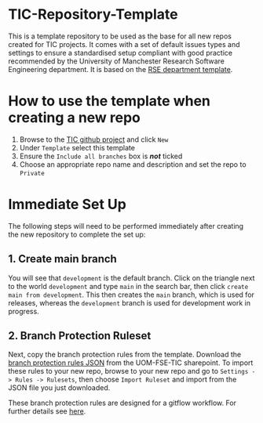 # TIC-Repository-Template
This is a template repository to be used as the base for all new repos created for TIC projects. It comes with a set of default issues types and settings to ensure a standardised setup compliant with good practice recommended by the University of Manchester Research Software Engineering department. It is based on the [RSE department template](https://github.com/UoMResearchIT/RSE-Repository-Template).

# How to use the template when creating a new repo
1. Browse to the [TIC github project](https://github.com/Turing-Innovation-Catalyst-Collab) and click `New`
2. Under `Template` select this template
3. Ensure the `Include all branches` box is ***not*** ticked
4. Choose an appropriate repo name and description and set the repo to `Private`

# Immediate Set Up
The following steps will need to be performed immediately after creating the new repository to complete the set up:

## 1. Create main branch
You will see that `development` is the default branch. Click on the triangle next to the world `development` and type `main` in the search bar, then click `create main from development`. This then creates the `main` branch, which is used for releases, whereas the `development` branch is used for development work in progress.

## 2. Branch Protection Ruleset
Next, copy the branch protection rules from the template. Download the [branch protection rules JSON](https://livemanchesterac.sharepoint.com/:u:/s/UOM-FSE-TIC/EeO8z6n0xFlKhfGKXEAzmXMBQC8vgsM5EzrkPgBsrEUrKA?e=3bbqlb) from the UOM-FSE-TIC sharepoint.
To import these rules to your new repo, browse to your new repo and go to `Settings -> Rules -> Rulesets`, then choose `Import Ruleset` and import from the JSON file you just downloaded.

These branch protection rules are designed for a gitflow workflow. For further details see [here](https://www.atlassian.com/git/tutorials/comparing-workflows/gitflow-workflow).
